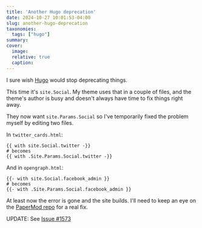 ```yaml
---
title: 'Another Hugo deprecation'
date: 2024-10-27 10:01:53-04:00
slug: another-hugo-deprecation
taxonomies:
  tags: ["hugo"]
summary: 
cover: 
  image: 
  relative: true
  caption: 
---
```


I sure wish [Hugo](https://gohugo.io) would stop deprecating things.

This time it's `site.Social`. My theme uses that in a couple of files, and the theme's author is busy and doesn't always have time to fix things right away.

They now want `site.Params.Social` so I've temporarily fixed the problem myself by editing two files.

In `twitter_cards.html`:

```
{{ with site.Social.twitter -}}
# becomes
{{ with .Site.Params.Social.twitter -}}
```

And in `opengraph.html`:

```
{{- with site.Social.facebook_admin }}
# becomes
{{- with .Site.Params.Social.facebook_admin }}
```

At least now the error is gone and the site builds. I'll need to keep an eye on the [PaperMod repo](https://github.com/adityatelange/hugo-PaperMod) for a real fix.

UPDATE: See [Issue #1573](https://github.com/adityatelange/hugo-PaperMod/issues/1573)



